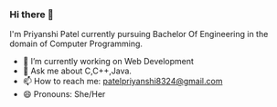 ### Hi there 👋

I'm Priyanshi Patel currently pursuing Bachelor Of Engineering in the domain of Computer Programming.


- 🔭 I’m currently working on Web Development
- 💬 Ask me about C,C++,Java.
- 📫 How to reach me: patelpriyanshi8324@gmail.com
- 😄 Pronouns: She/Her


